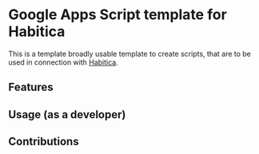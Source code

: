 # Google Apps Script template for Habitica
This is a template broadly usable template to create scripts, that are to be used in connection with [Habitica](https://habitica.com/).

## Features

## Usage (as a developer)

## Contributions
